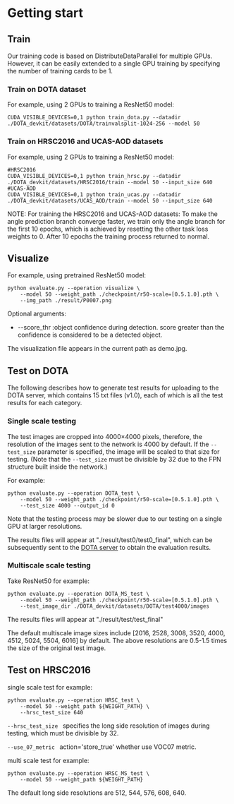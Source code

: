 # Getting start 
## Train
Our training code is based on DistributeDataParallel for multiple GPUs. However, it can be easily extended to a single GPU training by specifying the number of training cards to be 1.
### Train on DOTA dataset 
For example, using 2 GPUs to training a ResNet50 model:
```
CUDA_VISIBLE_DEVICES=0,1 python train_dota.py --datadir ./DOTA_devkit/datasets/DOTA/trainvalsplit-1024-256 --model 50 
```
### Train on HRSC2016 and UCAS-AOD datasets 
For example, using 2 GPUs to training a ResNet50 model:
```
#HRSC2016
CUDA_VISIBLE_DEVICES=0,1 python train_hrsc.py --datadir ./DOTA_devkit/datasets/HRSC2016/train --model 50 --input_size 640
#UCAS-AOD
CUDA_VISIBLE_DEVICES=0,1 python train_ucas.py --datadir ./DOTA_devkit/datasets/UCAS_AOD/train --model 50 --input_size 640
```
NOTE: For training the HRSC2016 and UCAS-AOD datasets: To make the angle prediction branch converge faster, we train only the angle branch for the first 10 epochs, which is achieved by resetting the other task loss weights to 0. After 10 epochs the training process returned to normal.

## Visualize
For example, using pretrained ResNet50 model:
```
python evaluate.py --operation visualize \
    --model 50 --weight_path ./checkpoint/r50-scale=[0.5.1.0].pth \
    --img_path ./result/P0007.png
```

Optional arguments:
* --score_thr :object confidence during detection. score greater than the confidence is considered to be a detected object.

The visualization file appears in the current path as demo.jpg.

## Test on DOTA
The following describes how to generate test results for uploading to the DOTA server, which contains 15 txt files (v1.0), each of which is all the test results for each category.
### Single scale testing
The test images are cropped into 4000×4000 pixels, therefore, the resolution of the images sent to the network is 4000 by default. If the `--test_size` parameter is specified, the image will be scaled to that size for testing. (Note that the `--test_size` must be divisible by 32 due to the FPN structure built inside the network.)

For example:
```
python evaluate.py --operation DOTA_test \
    --model 50 --weight_path ./checkpoint/r50-scale=[0.5.1.0].pth \
    --test_size 4000 --output_id 0
```

Note that the testing process may be slower due to our testing on a single GPU at larger resolutions.

The results files will appear at "./result/test0/test0_final", which can be subsequently sent to the [DOTA server](http://bed4rs.net:8001/login/) to obtain the evaluation results.

### Multiscale scale testing
Take ResNet50 for example:
```
python evaluate.py --operation DOTA_MS_test \
    --model 50 --weight_path ./checkpoint/r50-scale=[0.5.1.0].pth \
    --test_image_dir ./DOTA_devkit/datasets/DOTA/test4000/images
```
The results files will appear at "./result/test/test_final"

The default multiscale image sizes include [2016, 2528, 3008, 3520, 4000, 4512, 5024, 5504, 6016] by default. The above resolutions are 0.5-1.5 times the size of the original test image. 

## Test on HRSC2016
single scale test for example:
```
python evaluate.py --operation HRSC_test \
    --model 50 --weight_path ${WEIGHT_PATH} \
    --hrsc_test_size 640 
```
`--hrsc_test_size ` specifies the long side resolution of images during testing, which must be divisible by 32.

`--use_07_metric ` action='store_true' whether use VOC07 metric.

multi scale test for example:
```
python evaluate.py --operation HRSC_MS_test \
    --model 50 --weight_path ${WEIGHT_PATH} 
```
The default long side resolutions are 512, 544, 576, 608, 640.
